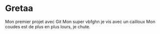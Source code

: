 # Gretaa
Mon premier projet avec Git
Mon super vbfghn
je vis avec un cailloux
Mon coudes est de plus en plus lours, je chute.